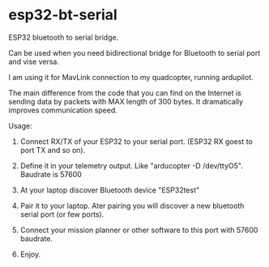 # esp32-bt-serial
ESP32 bluetooth to serial bridge.

Can be used when you need bidirectional bridge for Bluetooth to serial port and vise versa.

I am using it for MavLink connection to my quadcopter, running ardupilot.

The main difference from the code that you can find on the Internet is sending data by packets with MAX length of 300 bytes. It dramatically improves communication speed.

Usage:

1. Connect RX/TX of your ESP32 to your serial port. (ESP32 RX goest to port TX and so on). 

2. Define it in your telemetry output. Like "arducopter -D /dev/ttyO5". Baudrate is 57600

3. At your laptop discover Bluetooth device "ESP32test"

4. Pair it to your laptop. Ater pairing you will discover a new bluetooth serial port (or few ports). 

5. Connect your mission planner or other software to this port with 57600 baudrate.

6. Enjoy.

